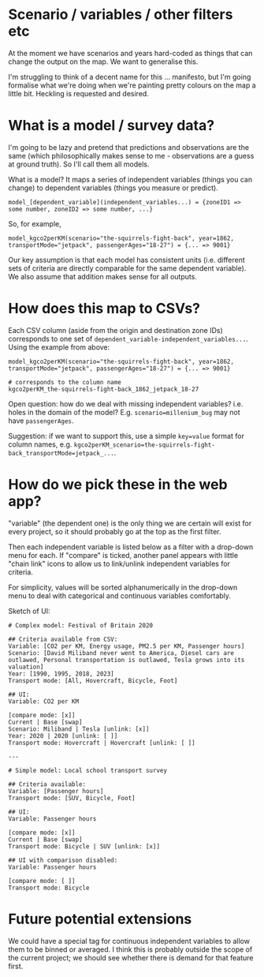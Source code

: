 # Scenario / variables / other filters etc

At the moment we have scenarios and years hard-coded as things that can change the output on the map. We want to generalise this.

I'm struggling to think of a decent name for this ... manifesto, but I'm going formalise what we're doing when we're painting pretty colours on the map a little bit. Heckling is requested and desired.

# What is a model / survey data?

I'm going to be lazy and pretend that predictions and observations are the same (which philosophically makes sense to me - observations are a guess at ground truth). So I'll call them all models.

What is a model? It maps a series of independent variables (things you can change) to dependent variables (things you measure or predict).

```
model_[dependent_variable](independent_variables...) = {zoneID1 => some number, zoneID2 => some number, ...}
```

So, for example,

```
model_kgco2perKM(scenario="the-squirrels-fight-back", year=1862, transportMode="jetpack", passengerAges="18-27") = {... => 9001}
```

Our key assumption is that each model has consistent units (i.e. different sets of criteria are directly comparable for the same dependent variable). We also assume that addition makes sense for all outputs.

# How does this map to CSVs?

Each CSV column (aside from the origin and destination zone IDs) corresponds to one set of `dependent_variable-independent_variables...`. Using the example from above:

```
model_kgco2perKM(scenario="the-squirrels-fight-back", year=1862, transportMode="jetpack", passengerAges="18-27") = {... => 9001}

# corresponds to the column name
kgco2perKM_the-squirrels-fight-back_1862_jetpack_18-27
```

Open question: how do we deal with missing independent variables? i.e. holes in the domain of the model? E.g. `scenario=millenium_bug` may not have `passengerAges`.

Suggestion: if we want to support this, use a simple `key=value` format for column names, e.g. `kgco2perKM_scenario=the-squirrels-fight-back_transportMode=jetpack_...`.

# How do we pick these in the web app?

"variable" (the dependent one) is the only thing we are certain will exist for every project, so it should probably go at the top as the first filter.

Then each independent variable is listed below as a filter with a drop-down menu for each. If "compare" is ticked, another panel appears with little "chain link" icons to allow us to link/unlink independent variables for criteria.

For simplicity, values will be sorted alphanumerically in the drop-down menu to deal with categorical and continuous variables comfortably.


Sketch of UI:

```
# Complex model: Festival of Britain 2020

## Criteria available from CSV:
Variable: [CO2 per KM, Energy usage, PM2.5 per KM, Passenger hours]
Scenario: [David Miliband never went to America, Diesel cars are outlawed, Personal transportation is outlawed, Tesla grows into its valuation]
Year: [1990, 1995, 2018, 2023]
Transport mode: [All, Hovercraft, Bicycle, Foot]

## UI:
Variable: CO2 per KM

[compare mode: [x]]
Current | Base [swap]
Scenario: Miliband | Tesla [unlink: [x]]
Year: 2020 | 2020 [unlink: [ ]]
Transport mode: Hovercraft | Hovercraft [unlink: [ ]]

---

# Simple model: Local school transport survey

## Criteria available:
Variable: [Passenger hours]
Transport mode: [SUV, Bicycle, Foot]

## UI:
Variable: Passenger hours

[compare mode: [x]]
Current | Base [swap]
Transport mode: Bicycle | SUV [unlink: [x]]

## UI with comparison disabled:
Variable: Passenger hours

[compare mode: [ ]]
Transport mode: Bicycle
```


# Future potential extensions

We could have a special tag for continuous independent variables to allow them to be binned or averaged. I think this is probably outside the scope of the current project; we should see whether there is demand for that feature first.
